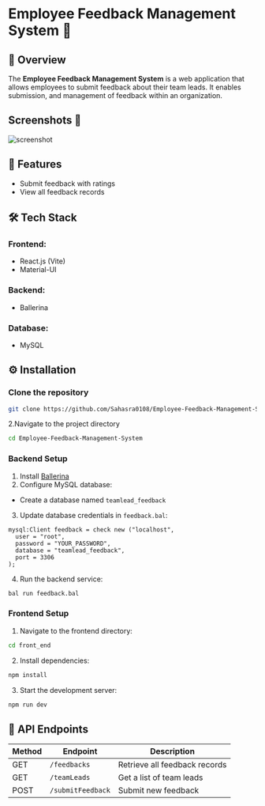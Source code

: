 # Employee Feedback Management System 📝

## 📌 Overview
The **Employee Feedback Management System** is a web application that allows employees to submit feedback about their team leads. It enables submission, and management of feedback within an organization.

##  Screenshots 📸
![screenshot](https://github.com/user-attachments/assets/93cdb86b-9d66-4526-88bb-5048a4d9929f)


## 🚀 Features
- Submit feedback with ratings
- View all feedback records
 

## 🛠️ Tech Stack
### Frontend:
- React.js (Vite)
- Material-UI


### Backend:
- Ballerina
### Database:
- MySQL

## ⚙️ Installation
### Clone the repository
```bash
git clone https://github.com/Sahasra0108/Employee-Feedback-Management-System.git
```
2.Navigate to the project directory
```bash
cd Employee-Feedback-Management-System
```

### Backend Setup
1. Install [Ballerina](https://ballerina.io/downloads/)
2. Configure MySQL database:
- Create a database named `teamlead_feedback`
3. Update database credentials in `feedback.bal`:
```ballerina
mysql:Client feedback = check new ("localhost",
  user = "root",
  password = "YOUR_PASSWORD",
  database = "teamlead_feedback",
  port = 3306
);
```
4. Run the backend service:
```bash
bal run feedback.bal
```

### Frontend Setup
1. Navigate to the frontend directory:
```bash
cd front_end
```
2. Install dependencies:
```bash
npm install
```
3. Start the development server:
```bash
npm run dev
```

## 🔗 API Endpoints
| Method | Endpoint        | Description |
|--------|----------------|-------------|
| GET    | `/feedbacks`    | Retrieve all feedback records |
| GET    | `/teamLeads`    | Get a list of team leads |
| POST   | `/submitFeedback` | Submit new feedback |


